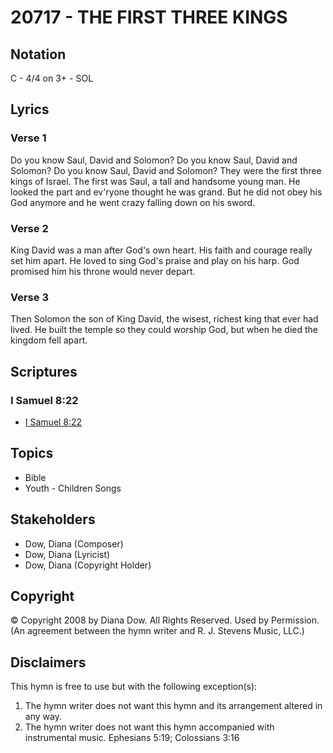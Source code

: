 # 20717 - THE FIRST THREE KINGS

## Notation

C - 4/4 on 3+ - SOL

## Lyrics

### Verse 1

Do you know Saul, David and Solomon? Do you know Saul, David and Solomon? Do you know Saul, David and Solomon? They were the first three kings of Israel. The first was Saul, a tall and handsome young man. He looked the part and ev'ryone thought he was grand. But he did not obey his God anymore and he went crazy falling down on his sword.

### Verse 2

King David was a man after God's own heart. His faith and courage really set him apart. He loved to sing God's praise and play on his harp. God promised him his throne would never depart.

### Verse 3

Then Solomon the son of King David, the wisest, richest king that ever had lived. He built the temple so they could worship God, but when he died the kingdom fell apart.


## Scriptures

### I Samuel 8:22

- [I Samuel 8:22](https://www.biblegateway.com/passage/?search=I%20Samuel%208%3A22)


## Topics

- Bible
- Youth - Children Songs

## Stakeholders

- Dow, Diana (Composer)
- Dow, Diana (Lyricist)
- Dow, Diana (Copyright Holder)

## Copyright

© Copyright 2008 by Diana Dow. All Rights Reserved. Used by Permission.
(An agreement between the hymn writer and R. J. Stevens Music, LLC.)

## Disclaimers

This hymn is free to use but with the following exception(s):
1. The hymn writer does not want this hymn and its arrangement altered in any way.
2. The hymn writer does not want this hymn accompanied with instrumental music.
Ephesians 5:19; Colossians 3:16

